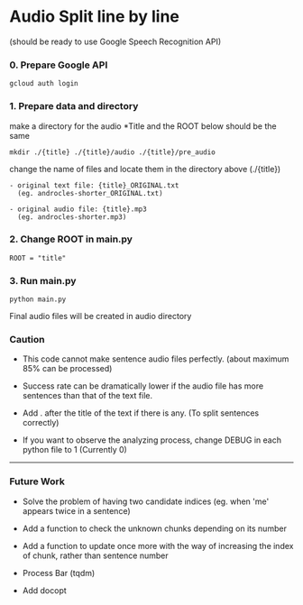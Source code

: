 # Audio Split line by line
(should be ready to use Google Speech Recognition API)

### 0. Prepare Google API 

    gcloud auth login
    
### 1. Prepare data and directory
make a directory for the audio
*Title and the ROOT below should be the same
    
    mkdir ./{title} ./{title}/audio ./{title}/pre_audio

change the name of files and locate them in the directory above (./{title})

    - original text file: {title}_ORIGINAL.txt
      (eg. androcles-shorter_ORIGINAL.txt)
    
    - original audio file: {title}.mp3  
      (eg. androcles-shorter.mp3)
  
### 2. Change ROOT in main.py
    ROOT = "title"

### 3. Run main.py
    python main.py
    
Final audio files will be created in audio directory

### Caution
* This code cannot make sentence audio files perfectly. (about maximum 85% can be processed)

* Success rate can be dramatically lower if the audio file has more sentences than that of the text file.

* Add . after the title of the text if there is any. (To split sentences correctly)

* If you want to observe the analyzing process, change DEBUG in each python file to 1 (Currently 0)
____________________________________________________
### Future Work
* Solve the problem of having two candidate indices
  (eg. when 'me' appears twice in a sentence)
  
* Add a function to check the unknown chunks depending on its number

* Add a function to update once more with the way of increasing the index of chunk, rather than sentence number

* Process Bar (tqdm)

* Add docopt
